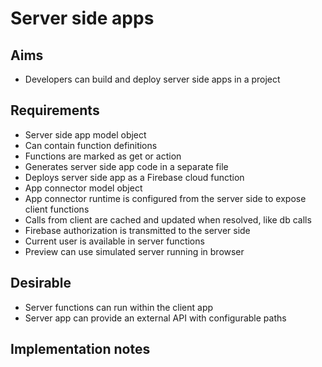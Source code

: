 Server side apps
================

Aims
----

- Developers can build and deploy server side apps in a project

Requirements
------------

- Server side app model object
- Can contain function definitions
- Functions are marked as get or action
- Generates server side app code in a separate file
- Deploys server side app as a Firebase cloud function
- App connector model object
- App connector runtime is configured from the server side to expose client functions
- Calls from client are cached and updated when resolved, like db calls
- Firebase authorization is transmitted to the server side
- Current user is available in server functions
- Preview can use simulated server running in browser

Desirable
---------
- Server functions can run within the client app
- Server app can provide an external API with configurable paths

Implementation notes
--------------------


